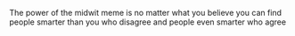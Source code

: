 The power of the midwit meme is no matter what you believe you can find people smarter than you who disagree and people even smarter who agree

